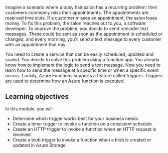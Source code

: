 Imagine a scenario where a busy hair salon has a recurring problem: their customers commonly miss their appointments. The appointments are reserved time slots. If a customer misses an appointment, the salon loses money. To fix this problem, the salon reaches out to you, a software developer. To improve the problem, you decide to send reminder text messages. These could be sent as soon as the appointment is scheduled or changed, and every morning, you'll send a text message to every customer with an appointment that day.

You need to create a service that can be easily scheduled, updated and scaled. You decide to solve this problem using a function app. You already know how to implement the logic to send a text message. Now you need to learn how to send the message at a specific time or when a specific event occurs. Luckily, Azure Functions supports a feature called _triggers_. Triggers are used to determine how an Azure function is executed.

## Learning objectives

In this module, you will:
- Determine which trigger works best for your business needs
- Create a timer trigger to invoke a function on a consistent schedule
- Create an HTTP trigger to invoke a function when an HTTP request is received
- Create a blob trigger to invoke a function when a blob is created or updated in Azure Storage